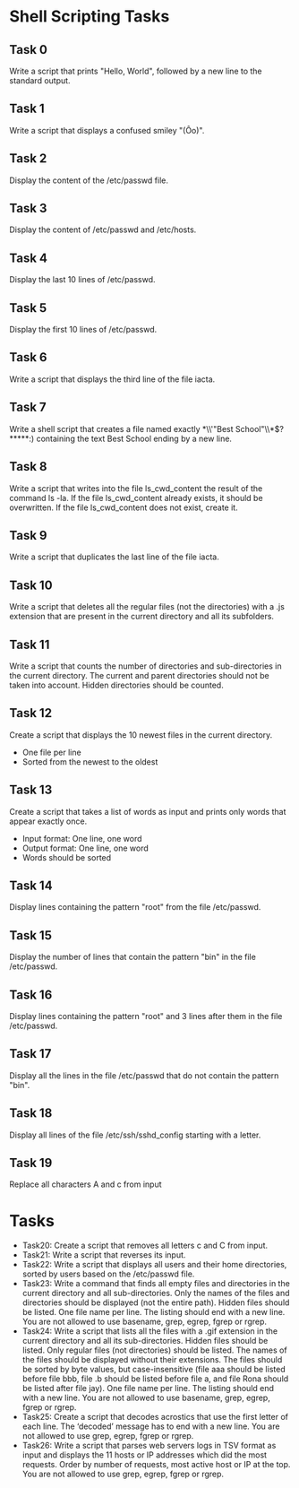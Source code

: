 <h1>Shell Scripting Tasks</h1>
<h2>Task 0</h2>
<p>Write a script that prints "Hello, World", followed by a new line to the standard output.</p>
<h2>Task 1</h2>
<p>Write a script that displays a confused smiley "(Ôo)".</p>
<h2>Task 2</h2>
<p>Display the content of the /etc/passwd file.</p>
<h2>Task 3</h2>
<p>Display the content of /etc/passwd and /etc/hosts.</p>
<h2>Task 4</h2>
<p>Display the last 10 lines of /etc/passwd.</p>
<h2>Task 5</h2>
<p>Display the first 10 lines of /etc/passwd.</p>
<h2>Task 6</h2>
<p>Write a script that displays the third line of the file iacta.</p>
<h2>Task 7</h2>
<p>Write a shell script that creates a file named exactly *\\'"Best School"\\*$?*****:) containing the text Best School ending by a new line.</p>
<h2>Task 8</h2>
<p>Write a script that writes into the file ls_cwd_content the result of the command ls -la. If the file ls_cwd_content already exists, it should be overwritten. If the file ls_cwd_content does not exist, create it.</p>
<h2>Task 9</h2>
<p>Write a script that duplicates the last line of the file iacta.</p>
<h2>Task 10</h2>
<p>Write a script that deletes all the regular files (not the directories) with a .js extension that are present in the current directory and all its subfolders.</p>
<h2>Task 11</h2>
<p>Write a script that counts the number of directories and sub-directories in the current directory. The current and parent directories should not be taken into account. Hidden directories should be counted.</p>
<h2>Task 12</h2>
<p>Create a script that displays the 10 newest files in the current directory.</p>
<ul>
    <li>One file per line</li>
    <li>Sorted from the newest to the oldest</li>
</ul>
<h2>Task 13</h2>
<p>Create a script that takes a list of words as input and prints only words that appear exactly once.</p>
<ul>
    <li>Input format: One line, one word</li>
    <li>Output format: One line, one word</li>
    <li>Words should be sorted</li>
</ul>
<h2>Task 14</h2>
<p>Display lines containing the pattern "root" from the file /etc/passwd.</p>
<h2>Task 15</h2>
<p>Display the number of lines that contain the pattern "bin" in the file /etc/passwd.</p>
<h2>Task 16</h2>
<p>Display lines containing the pattern "root" and 3 lines after them in the file /etc/passwd.</p>
<h2>Task 17</h2>
<p>Display all the lines in the file /etc/passwd that do not contain the pattern "bin".</p>
<h2>Task 18</h2>
<p>Display all lines of the file /etc/ssh/sshd_config starting with a letter.</p>
<h2>Task 19</h2>
<p>Replace all characters A and c from input
<html>
<head>
	<title>README</title>
</head>
<body>
	<h1>Tasks</h1>
	<ul>
		<li>Task20: Create a script that removes all letters c and C from input.</li>
		<li>Task21: Write a script that reverses its input.</li>
		<li>Task22: Write a script that displays all users and their home directories, sorted by users based on the /etc/passwd file.</li>
		<li>Task23: Write a command that finds all empty files and directories in the current directory and all sub-directories. Only the names of the files and directories should be displayed (not the entire path). Hidden files should be listed. One file name per line. The listing should end with a new line. You are not allowed to use basename, grep, egrep, fgrep or rgrep.</li>
		<li>Task24: Write a script that lists all the files with a .gif extension in the current directory and all its sub-directories. Hidden files should be listed. Only regular files (not directories) should be listed. The names of the files should be displayed without their extensions. The files should be sorted by byte values, but case-insensitive (file aaa should be listed before file bbb, file .b should be listed before file a, and file Rona should be listed after file jay). One file name per line. The listing should end with a new line. You are not allowed to use basename, grep, egrep, fgrep or rgrep.</li>
		<li>Task25: Create a script that decodes acrostics that use the first letter of each line. The ‘decoded’ message has to end with a new line. You are not allowed to use grep, egrep, fgrep or rgrep.</li>
		<li>Task26: Write a script that parses web servers logs in TSV format as input and displays the 11 hosts or IP addresses which did the most requests. Order by number of requests, most active host or IP at the top. You are not allowed to use grep, egrep, fgrep or rgrep.</li>

</html>
</body>
